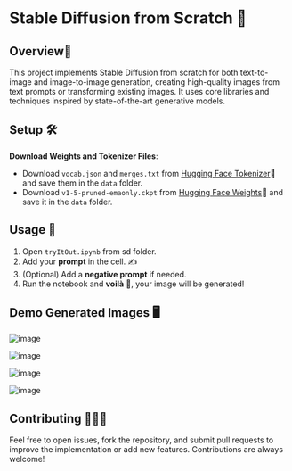 # Stable Diffusion from Scratch 👾

## Overview🌟

This project implements Stable Diffusion from scratch for both text-to-image and image-to-image generation, creating high-quality images from text prompts or transforming existing images. It uses core libraries and techniques inspired by state-of-the-art generative models.

## Setup 🛠️

**Download Weights and Tokenizer Files**:
   - Download `vocab.json` and `merges.txt` from [Hugging Face Tokenizer](https://huggingface.co/stable-diffusion-v1-5/stable-diffusion-v1-5/tree/main/tokenizer)🤗 and save them in the `data` folder.
   - Download `v1-5-pruned-emaonly.ckpt` from [Hugging Face Weights](https://huggingface.co/stable-diffusion-v1-5/stable-diffusion-v1-5/tree/main)🤗 and save it in the `data` folder.


## Usage 🚀

1. Open `tryItOut.ipynb` from sd folder.
2. Add your **prompt** in the cell. ✍️
3. (Optional) Add a **negative prompt** if needed.
4. Run the notebook and **voilà** 🎨, your image will be generated!

## Demo Generated Images 🖥️
![image](https://github.com/user-attachments/assets/f7cca33b-f4ed-47a4-8bab-b7bedd8e024f)

![image](https://github.com/user-attachments/assets/95c4d4db-bc0d-42cf-ba94-299e5998a8dd)

![image](https://github.com/user-attachments/assets/822fbf75-c785-4e59-b9e1-a2a475f4b6ee)

![image](https://github.com/user-attachments/assets/efabd3fb-2dda-40b5-8e7d-0d49d416a78e)



## Contributing 🧑🏼‍💻
Feel free to open issues, fork the repository, and submit pull requests to improve the implementation or add new features. Contributions are always welcome!

